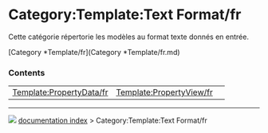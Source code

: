 # Category:Template:Text Format/fr
Cette catégorie répertorie les modèles au format texte donnés en entrée.

[Category   *Template/fr](Category   *Template/fr.md)

### Contents

|     |     |     |
| --- | --- | --- |
| [Template:PropertyData/fr](wiki/Template_PropertyData/fr.md) | [Template:PropertyView/fr](wiki/Template_PropertyView/fr.md) |



---
![](images/Right_arrow.png) [documentation index](../README.md) > Category:Template:Text Format/fr
